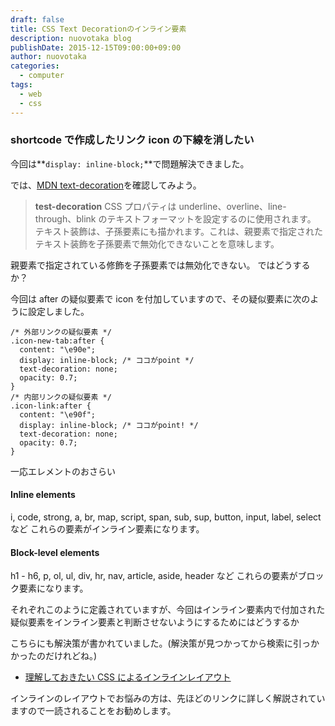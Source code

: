 ```yaml
---
draft: false
title: CSS Text Decorationのインライン要素
description: nuovotaka blog
publishDate: 2015-12-15T09:00:00+09:00
author: nuovotaka
categories:
  - computer
tags:
  - web
  - css
---
```


### shortcode で作成したリンク icon の下線を消したい

今回は**`display: inline-block;`**で問題解決できました。

では、[MDN text-decoration](https://developer.mozilla.org/ja/docs/Web/CSS/text-decoration)を確認してみよう。

> **test-decoration** CSS プロパティは underline、overline、line-through、blink のテキストフォーマットを設定するのに使用されます。
> テキスト装飾は、子孫要素にも描かれます。これは、親要素で指定されたテキスト装飾を子孫要素で無効化できないことを意味します。

親要素で指定されている修飾を子孫要素では無効化できない。
ではどうするか？

今回は after の疑似要素で icon を付加していますので、その疑似要素に次のように設定しました。

```
/* 外部リンクの疑似要素 */
.icon-new-tab:after {
  content: "\e90e";
  display: inline-block; /* ココがpoint */
  text-decoration: none;
  opacity: 0.7;
}
/* 内部リンクの疑似要素 */
.icon-link:after {
  content: "\e90f";
  display: inline-block; /* ココがpoint! */
  text-decoration: none;
  opacity: 0.7;
}
```

一応エレメントのおさらい

#### Inline elements

i, code, strong, a, br, map, script, span, sub, sup, button, input, label, select など
これらの要素がインライン要素になります。

#### Block-level elements

h1 - h6, p, ol, ul, div, hr, nav, article, aside, header など
これらの要素がブロック要素になります。

それぞれこのように定義されていますが、今回はインライン要素内で付加された疑似要素をインライン要素と判断させないようにするためにはどうするか

こちらにも解決策が書かれていました。(解決策が見つかってから検索に引っかかったのだけれどね。)

- [理解しておきたい CSS によるインラインレイアウト](https://html5experts.jp/takazudo/14096/)

インラインのレイアウトでお悩みの方は、先ほどのリンクに詳しく解説されていますので一読されることをお勧めします。

